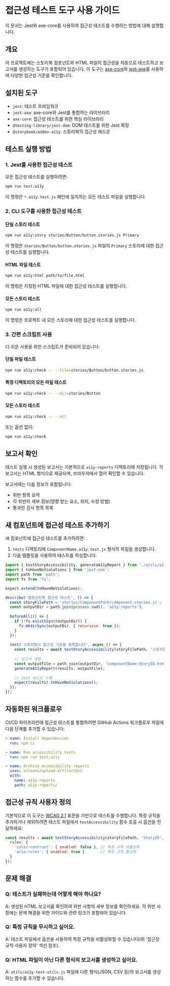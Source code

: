 # 접근성 테스트 도구 사용 가이드

이 문서는 Jest와 axe-core를 사용하여 접근성 테스트를 수행하는 방법에 대해 설명합니다.

## 개요

이 프로젝트에는 스토리북 컴포넌트와 HTML 파일의 접근성을 자동으로 테스트하고 보고서를 생성하는 도구가 포함되어 있습니다. 이 도구는 [axe-core](https://github.com/dequelabs/axe-core)와 [jest-axe](https://github.com/nickcolley/jest-axe)를 사용하여 다양한 접근성 기준을 확인합니다.

## 설치된 도구

- `jest`: 테스트 프레임워크
- `jest-axe`: axe-core와 Jest를 통합하는 라이브러리
- `axe-core`: 접근성 테스트를 위한 핵심 라이브러리
- `@testing-library/jest-dom`: DOM 테스트를 위한 Jest 확장
- `@storybook/addon-a11y`: 스토리북의 접근성 애드온

## 테스트 실행 방법

### 1. Jest를 사용한 접근성 테스트

모든 접근성 테스트를 실행하려면:

```bash
npm run test:a11y
```

이 명령은 `*.a11y.test.js` 패턴에 일치하는 모든 테스트 파일을 실행합니다.

### 2. CLI 도구를 사용한 접근성 테스트

#### 단일 스토리 테스트

```bash
npm run a11y:story stories/Button/button.stories.js Primary
```

이 명령은 `stories/Button/button.stories.js` 파일의 `Primary` 스토리에 대한 접근성 테스트를 실행합니다.

#### HTML 파일 테스트

```bash
npm run a11y:html path/to/file.html
```

이 명령은 지정된 HTML 파일에 대한 접근성 테스트를 실행합니다.

#### 모든 스토리 테스트

```bash
npm run a11y:all
```

이 명령은 프로젝트 내 모든 스토리에 대한 접근성 테스트를 실행합니다.

### 3. 간편 스크립트 사용

더 쉬운 사용을 위한 스크립트가 준비되어 있습니다:

#### 단일 파일 테스트

```bash
npm run a11y:check -- --file=stories/Button/button.stories.js
```

#### 특정 디렉토리의 모든 파일 테스트

```bash
npm run a11y:check -- --dir=stories/Button
```

#### 모든 스토리 테스트

```bash
npm run a11y:check -- --all
```

또는 옵션 없이:

```bash
npm run a11y:check
```

## 보고서 확인

테스트 실행 시 생성된 보고서는 기본적으로 `a11y-reports` 디렉토리에 저장됩니다. 각 보고서는 HTML 형식으로 제공되며, 브라우저에서 열어 확인할 수 있습니다.

보고서에는 다음 정보가 포함됩니다:

- 위반 항목 요약
- 각 위반의 세부 정보(영향 받는 요소, 위치, 수정 방법)
- 통과한 검사 항목 목록

## 새 컴포넌트에 접근성 테스트 추가하기

새 컴포넌트에 접근성 테스트를 추가하려면:

1. `tests` 디렉토리에 `ComponentName.a11y.test.js` 형식의 파일을 생성합니다.
2. 다음 템플릿을 사용하여 테스트를 작성합니다:

```javascript
import { testStoryAccessibility, generateA11yReport } from './utils/a11y-test-utils.js';
import { toHaveNoViolations } from 'jest-axe';
import path from 'path';
import fs from 'fs';

expect.extend(toHaveNoViolations);

describe('컴포넌트명 접근성 테스트', () => {
  const storyFilePath = 'stories/ComponentPath/component.stories.js';
  const outputDir = path.join(process.cwd(), 'a11y-reports');
  
  beforeAll(() => {
    if (!fs.existsSync(outputDir)) {
      fs.mkdirSync(outputDir, { recursive: true });
    }
  });
  
  test('스토리명이 접근성 기준을 충족합니다', async () => {
    const results = await testStoryAccessibility(storyFilePath, '스토리ID');
    
    // 보고서 생성
    const outputFile = path.join(outputDir, 'ComponentName-StoryID.html');
    generateA11yReport(results, outputFile);
    
    // Jest 테스트 수행
    expect(results).toHaveNoViolations();
  });
});
```

## 자동화된 워크플로우

CI/CD 파이프라인에 접근성 테스트를 통합하려면 GitHub Actions 워크플로우 파일에 다음 단계를 추가할 수 있습니다:

```yaml
- name: Install dependencies
  run: npm ci

- name: Run accessibility tests
  run: npm run test:a11y

- name: Archive accessibility reports
  uses: actions/upload-artifact@v2
  with:
    name: a11y-reports
    path: a11y-reports/
```

## 접근성 규칙 사용자 정의

기본적으로 이 도구는 [WCAG 2.1](https://www.w3.org/TR/WCAG21/) 표준을 기반으로 테스트를 수행합니다. 특정 규칙을 추가하거나 제외하려면 테스트 파일에서 `testAccessibility` 함수 호출 시 옵션을 전달하세요:

```javascript
const results = await testStoryAccessibility(storyFilePath, 'StoryID', {
  rules: {
    'color-contrast': { enabled: false }, // 특정 규칙 비활성화
    'aria-roles': { enabled: true }       // 특정 규칙 활성화
  }
});
```

## 문제 해결

### Q: 테스트가 실패하는데 어떻게 해야 하나요?
A: 생성된 HTML 보고서를 확인하여 위반 사항의 세부 정보를 확인하세요. 각 위반 사항에는 문제 해결을 위한 가이드와 관련 링크가 포함되어 있습니다.

### Q: 특정 규칙을 무시하고 싶어요.
A: 테스트 파일에서 옵션을 사용하여 특정 규칙을 비활성화할 수 있습니다(위 '접근성 규칙 사용자 정의' 섹션 참조).

### Q: HTML 파일이 아닌 다른 형식의 보고서를 생성하고 싶어요.
A: `utils/a11y-test-utils.js` 파일에 다른 형식(JSON, CSV 등)의 보고서를 생성하는 함수를 추가할 수 있습니다. 